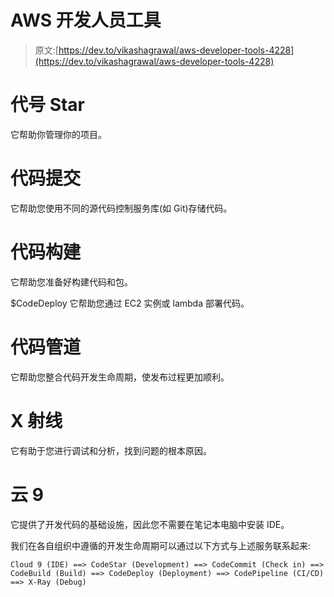 # AWS 开发人员工具

> 原文:[https://dev.to/vikashagrawal/aws-developer-tools-4228](https://dev.to/vikashagrawal/aws-developer-tools-4228)

# [](#codestar)代号 Star

它帮助你管理你的项目。

# [](#codecommit)代码提交

它帮助您使用不同的源代码控制服务库(如 Git)存储代码。

# [](#codebuild)代码构建

它帮助您准备好构建代码和包。

$CodeDeploy
它帮助您通过 EC2 实例或 lambda 部署代码。

# [](#codepipeline)代码管道

它帮助您整合代码开发生命周期，使发布过程更加顺利。

# [](#xray)X 射线

它有助于您进行调试和分析，找到问题的根本原因。

# [](#cloud-9)云 9

它提供了开发代码的基础设施，因此您不需要在笔记本电脑中安装 IDE。

我们在各自组织中遵循的开发生命周期可以通过以下方式与上述服务联系起来:

```
Cloud 9 (IDE) ==> CodeStar (Development) ==> CodeCommit (Check in) ==> CodeBuild (Build) ==> CodeDeploy (Deployment) ==> CodePipeline (CI/CD) ==> X-Ray (Debug) 
```